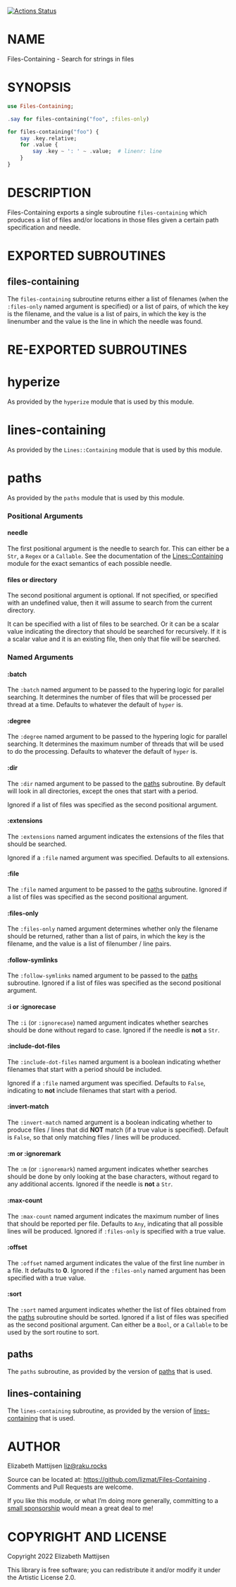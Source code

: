 [![Actions Status](https://github.com/lizmat/Files-Containing/actions/workflows/test.yml/badge.svg)](https://github.com/lizmat/Files-Containing/actions)

NAME
====

Files-Containing - Search for strings in files

SYNOPSIS
========

```raku
use Files-Containing;

.say for files-containing("foo", :files-only)

for files-containing("foo") {
    say .key.relative;
    for .value {
        say .key ~ ': ' ~ .value;  # linenr: line
    }
}
```

DESCRIPTION
===========

Files-Containing exports a single subroutine `files-containing` which produces a list of files and/or locations in those files given a certain path specification and needle.

EXPORTED SUBROUTINES
====================

files-containing
----------------

The `files-containing` subroutine returns either a list of filenames (when the `:files-only` named argument is specified) or a list of pairs, of which the key is the filename, and the value is a list of pairs, in which the key is the linenumber and the value is the line in which the needle was found.

RE-EXPORTED SUBROUTINES
=======================

hyperize
========

As provided by the `hyperize` module that is used by this module.

lines-containing
================

As provided by the `Lines::Containing` module that is used by this module.

paths
=====

As provided by the `paths` module that is used by this module.

### Positional Arguments

#### needle

The first positional argument is the needle to search for. This can either be a `Str`, a `Regex` or a `Callable`. See the documentation of the [Lines::Containing](https://raku.land/zef:lizmat/Lines::Containing) module for the exact semantics of each possible needle.

#### files or directory

The second positional argument is optional. If not specified, or specified with an undefined value, then it will assume to search from the current directory.

It can be specified with a list of files to be searched. Or it can be a scalar value indicating the directory that should be searched for recursively. If it is a scalar value and it is an existing file, then only that file will be searched.

### Named Arguments

#### :batch

The `:batch` named argument to be passed to the hypering logic for parallel searching. It determines the number of files that will be processed per thread at a time. Defaults to whatever the default of `hyper` is.

#### :degree

The `:degree` named argument to be passed to the hypering logic for parallel searching. It determines the maximum number of threads that will be used to do the processing. Defaults to whatever the default of `hyper` is.

#### :dir

The `:dir` named argument to be passed to the [paths](https://raku.land/zef:lizmat/paths) subroutine. By default will look in all directories, except the ones that start with a period.

Ignored if a list of files was specified as the second positional argument.

#### :extensions

The `:extensions` named argument indicates the extensions of the files that should be searched.

Ignored if a `:file` named argument was specified. Defaults to all extensions.

#### :file

The `:file` named argument to be passed to the [paths](https://raku.land/zef:lizmat/paths) subroutine. Ignored if a list of files was specified as the second positional argument.

#### :files-only

The `:files-only` named argument determines whether only the filename should be returned, rather than a list of pairs, in which the key is the filename, and the value is a list of filenumber / line pairs.

#### :follow-symlinks

The `:follow-symlinks` named argument to be passed to the [paths](https://raku.land/zef:lizmat/paths) subroutine. Ignored if a list of files was specified as the second positional argument.

#### :i or :ignorecase

The `:i` (or `:ignorecase`) named argument indicates whether searches should be done without regard to case. Ignored if the needle is **not** a `Str`.

#### :include-dot-files

The `:include-dot-files` named argument is a boolean indicating whether filenames that start with a period should be included.

Ignored if a `:file` named argument was specified. Defaults to `False`, indicating to **not** include filenames that start with a period.

#### :invert-match

The `:invert-match` named argument is a boolean indicating whether to produce files / lines that did **NOT** match (if a true value is specified). Default is `False`, so that only matching files / lines will be produced.

#### :m or :ignoremark

The `:m` (or `:ignoremark`) named argument indicates whether searches should be done by only looking at the base characters, without regard to any additional accents. Ignored if the needle is **not** a `Str`.

#### :max-count

The `:max-count` named argument indicates the maximum number of lines that should be reported per file. Defaults to `Any`, indicating that all possible lines will be produced. Ignored if `:files-only` is specified with a true value.

#### :offset

The `:offset` named argument indicates the value of the first line number in a file. It defaults to **0**. Ignored if the `:files-only` named argument has been specified with a true value.

#### :sort

The `:sort` named argument indicates whether the list of files obtained from the [paths](https://raku.land/zef:lizmat/paths) subroutine should be sorted. Ignored if a list of files was specified as the second positional argument. Can either be a `Bool`, or a `Callable` to be used by the sort routine to sort.

paths
-----

The `paths` subroutine, as provided by the version of [paths](https://raku.land/zef:lizmat/paths) that is used.

lines-containing
----------------

The `lines-containing` subroutine, as provided by the version of [lines-containing](https://raku.land/zef:lizmat/Lines::Containing) that is used.

AUTHOR
======

Elizabeth Mattijsen <liz@raku.rocks>

Source can be located at: https://github.com/lizmat/Files-Containing . Comments and Pull Requests are welcome.

If you like this module, or what I’m doing more generally, committing to a [small sponsorship](https://github.com/sponsors/lizmat/) would mean a great deal to me!

COPYRIGHT AND LICENSE
=====================

Copyright 2022 Elizabeth Mattijsen

This library is free software; you can redistribute it and/or modify it under the Artistic License 2.0.

